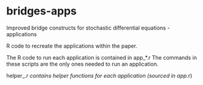 # bridges-apps
Improved bridge constructs for stochastic differential equations - applications

R code to recreate the applications within the paper. 

The R code to run each application is contained in app_*.r
The commands in these scripts are the only ones needed to run an application.

helper_*.r contains helper functions for each application (sourced in app*.r)
